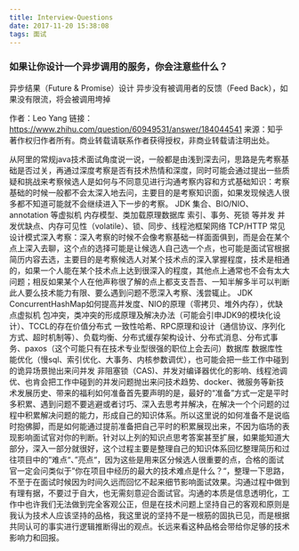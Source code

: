 ```yaml
---
title: Interview-Questions
date: 2017-11-20 15:38:08
tags: 面试
---
```



### 如果让你设计一个异步调用的服务，你会注意些什么？

异步结果（Future & Promise）设计
异步没有被调用者的反馈（Feed Back），如果没有限流，将会被调用垮掉

作者：Leo Yang
链接：https://www.zhihu.com/question/60949531/answer/184044541
来源：知乎
著作权归作者所有。商业转载请联系作者获得授权，非商业转载请注明出处。

从阿里的常规java技术面试角度说一说，一般都是由浅到深去问，思路是先考察基础是否过关，再通过深度考察是否有技术热情和深度，同时可能会通过提出一些质疑和挑战来考察候选人是如何与不同意见进行沟通考察内容和方式基础知识：考察基础的时候一般都不会太深入地去问，主要目的是考察知识面，如果发现候选人很多都不知道可能就不会继续进入下一步的考察。
JDK 集合、BIO/NIO、annotation 等虚拟机 内存模型、类加载原理数据库 索引、事务、死锁 等并发 并发优缺点、内存可见性（volatile）、锁、同步、线程池框架网络 TCP/HTTP 常见设计模式深入考察：深入考察的时候不会像考察基础一样面面俱到，而是会在某个点上深入去聊，这个点的选择可能是让候选人自己选一个点，也可能是面试官根据简历内容去选，主要目的是考察候选人对某个技术点的深入掌握程度，技术是相通的，如果一个人能在某个技术点上达到很深入的程度，其他点上通常也不会有太大问题；相反如果某个人在他声称很了解的点上都支支吾吾、一知半解多半可以判断此人要么技术能力有限、要么遇到问题不愿深入考察、浅尝辄止。
JDK ConcurrentHashMap如何提高并发度、NIO的原理（零拷贝、堆外内存），优缺点虚拟机 包冲突，类冲突的形成原理及解决办法（可能会引申JDK9的模块化设计）、TCCL的存在价值分布式 一致性哈希、RPC原理和设计（通信协议、序列化方式、超时机制等）、负载均衡、分布式缓存架构设计、分布式消息、分布式事务、paxos（这个可能只有在技术专业型很强的职位上会去问）数据库 数据库性能优化（慢sql、索引优化、大事务、内核参数调优），也可能会把一些工作中碰到的诡异场景抛出来问并发 非阻塞锁（CAS)、并发对编译器优化的影响、线程池调优、也肯会把工作中碰到的并发问题抛出来问技术趋势、docker、微服务等新技术发展历史、带来的福利如何准备首先要声明的是，最好的“准备”方式一定是平时多积累、遇到问题不要逃避或者讨巧、深入去思考并解决，在解决一个个问题的过程中积累解决问题的能力，形成自己的知识体系。所以这里说的如何准备不是说临时抱佛脚，而是如何能通过提前准备把自己平时的积累展现出来，不因为临场的表现影响面试官对你的判断。针对以上列的知识点思考答案甚至扩展，如果能知道大部分，深入一部分就很好，这个过程主要是整理自己的知识体系回忆整理简历和过往项目中的”难点“、”亮点“，因为这些是用来区分候选人很重要的点，合格的面试官一定会问类似于”你在项目中经历的最大的技术难点是什么？“，整理一下思路，不至于在面试时候因为时间久远而回忆不起来细节影响面试效果。沟通过程中做到有理有据，不要过于自大，也无需刻意迎合面试官。沟通的本质是信息透明化，工作中也许我们无法做到完全客观公正，但是在技术问题上坚持自己的客观和原则是我认为技术人应该坚持的品格，我这里说的坚持不是一根筋的固执已见，而是根据共同认可的事实进行逻辑推断得出的观点。长远来看这种品格会带给你足够的技术影响力和回报。